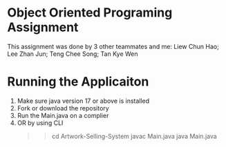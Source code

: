 # Object Oriented Programing Assignment

This assignment was done by 3 other teammates and me:
Liew Chun Hao;
Lee Zhan Jun;
Teng Chee Song;
Tan Kye Wen

# Running the Applicaiton

1. Make sure java version 17 or above is installed
2. Fork or download the repository
3. Run the Main.java on a complier
4. OR by using CLI
   >> cd Artwork-Selling-System
   >> javac Main.java
   >> java Main.java
